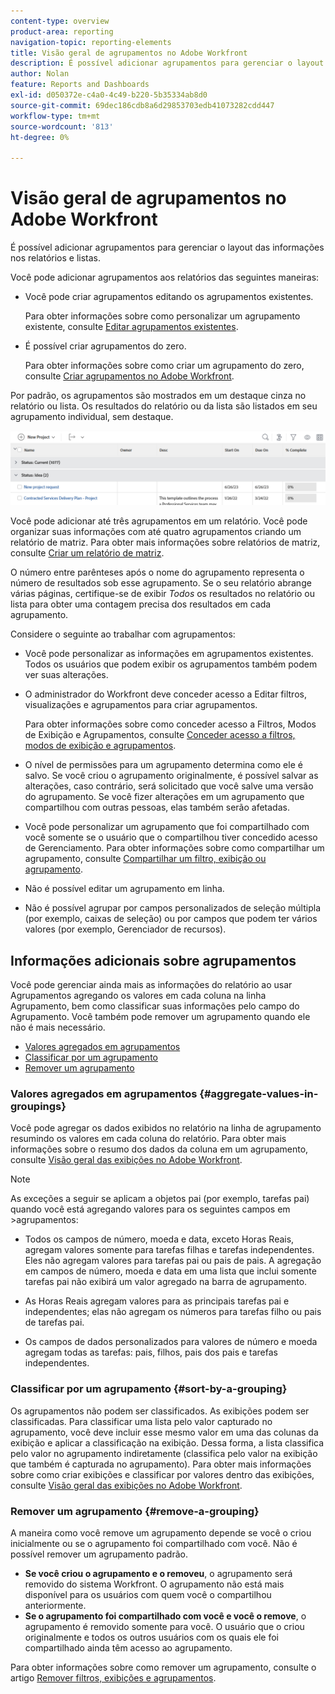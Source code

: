 ```yaml
---
content-type: overview
product-area: reporting
navigation-topic: reporting-elements
title: Visão geral de agrupamentos no Adobe Workfront
description: É possível adicionar agrupamentos para gerenciar o layout das informações nos relatórios e listas.
author: Nolan
feature: Reports and Dashboards
exl-id: d050372e-c4a0-4c49-b220-5b35334ab8d0
source-git-commit: 69dec186cdb8a6d29853703edb41073282cdd447
workflow-type: tm+mt
source-wordcount: '813'
ht-degree: 0%

---
```


# Visão geral de agrupamentos no Adobe Workfront

<!-- Audited: 11/2024 -->

<!--(NOTE: This article was supposed to be replaced by "Groupings overview", but decided to keep this here because this is linked in too many places. "Create groupings" and "Edit existing groupings" have been added also (with videos) to replace portions of the old content here.)-->

É possível adicionar agrupamentos para gerenciar o layout das informações nos relatórios e listas.

Você pode adicionar agrupamentos aos relatórios das seguintes maneiras:

* Você pode criar agrupamentos editando os agrupamentos existentes.

  Para obter informações sobre como personalizar um agrupamento existente, consulte [Editar agrupamentos existentes](../../../reports-and-dashboards/reports/reporting-elements/edit-existing-groupings.md).

* É possível criar agrupamentos do zero.

  Para obter informações sobre como criar um agrupamento do zero, consulte [Criar agrupamentos no Adobe Workfront](../../../reports-and-dashboards/reports/reporting-elements/create-groupings.md).

Por padrão, os agrupamentos são mostrados em um destaque cinza no relatório ou lista. Os resultados do relatório ou da lista são listados em seu agrupamento individual, sem destaque.

![Exemplo de agrupamentos](assets/grouping-example-blue.png)

Você pode adicionar até três agrupamentos em um relatório. Você pode organizar suas informações com até quatro agrupamentos criando um relatório de matriz. Para obter mais informações sobre relatórios de matriz, consulte [Criar um relatório de matriz](../../../reports-and-dashboards/reports/creating-and-managing-reports/create-matrix-report.md).

O número entre parênteses após o nome do agrupamento representa o número de resultados sob esse agrupamento. Se o seu relatório abrange várias páginas, certifique-se de exibir *Todos* os resultados no relatório ou lista para obter uma contagem precisa dos resultados em cada agrupamento.

Considere o seguinte ao trabalhar com agrupamentos:

* Você pode personalizar as informações em agrupamentos existentes. Todos os usuários que podem exibir os agrupamentos também podem ver suas alterações.
* O administrador do Workfront deve conceder acesso a Editar filtros, visualizações e agrupamentos para criar agrupamentos.

  Para obter informações sobre como conceder acesso a Filtros, Modos de Exibição e Agrupamentos, consulte [Conceder acesso a filtros, modos de exibição e agrupamentos](../../../administration-and-setup/add-users/configure-and-grant-access/grant-access-fvg.md).

* O nível de permissões para um agrupamento determina como ele é salvo. Se você criou o agrupamento originalmente, é possível salvar as alterações, caso contrário, será solicitado que você salve uma versão do agrupamento. Se você fizer alterações em um agrupamento que compartilhou com outras pessoas, elas também serão afetadas.
* Você pode personalizar um agrupamento que foi compartilhado com você somente se o usuário que o compartilhou tiver concedido acesso de Gerenciamento. Para obter informações sobre como compartilhar um agrupamento, consulte [Compartilhar um filtro, exibição ou agrupamento](../../../reports-and-dashboards/reports/reporting-elements/share-filter-view-grouping.md).
* Não é possível editar um agrupamento em linha.
* Não é possível agrupar por campos personalizados de seleção múltipla (por exemplo, caixas de seleção) ou por campos que podem ter vários valores (por exemplo, Gerenciador de recursos).

## Informações adicionais sobre agrupamentos

Você pode gerenciar ainda mais as informações do relatório ao usar Agrupamentos agregando os valores em cada coluna na linha Agrupamento, bem como classificar suas informações pelo campo do Agrupamento. Você também pode remover um agrupamento quando ele não é mais necessário.

* [Valores agregados em agrupamentos](#aggregate-values-in-groupings)
* [Classificar por um agrupamento](#sort-by-a-grouping)
* [Remover um agrupamento](#remove-a-grouping)

### Valores agregados em agrupamentos {#aggregate-values-in-groupings}

Você pode agregar os dados exibidos no relatório na linha de agrupamento resumindo os valores em cada coluna do relatório. Para obter mais informações sobre o resumo dos dados da coluna em um agrupamento, consulte [Visão geral das exibições no Adobe Workfront](../../../reports-and-dashboards/reports/reporting-elements/views-overview.md).


>[!NOTE]
>
>As exceções a seguir se aplicam a objetos pai (por exemplo, tarefas pai) quando você está agregando valores para os seguintes campos em >agrupamentos:
>
>* Todos os campos de número, moeda e data, exceto Horas Reais, agregam valores somente para tarefas filhas e tarefas independentes. Eles não agregam valores para tarefas pai ou pais de pais. A agregação em campos de número, moeda e data em uma lista que inclui somente tarefas pai não exibirá um valor agregado na barra de agrupamento.
>
>* As Horas Reais agregam valores para as principais tarefas pai e independentes; elas não agregam os números para tarefas filho ou pais de tarefas pai. <!--Examples of Actual hours include Planned/Actual Labor Cost, Planned/Actual Expense Cost, Planned/Actual Cost, and Planned Hours.-->
>
>* Os campos de dados personalizados para valores de número e moeda agregam todas as tarefas: pais, filhos, pais dos pais e tarefas independentes.


### Classificar por um agrupamento {#sort-by-a-grouping}

Os agrupamentos não podem ser classificados. As exibições podem ser classificadas. Para classificar uma lista pelo valor capturado no agrupamento, você deve incluir esse mesmo valor em uma das colunas da exibição e aplicar a classificação na exibição. Dessa forma, a lista classifica pelo valor no agrupamento indiretamente (classifica pelo valor na exibição que também é capturada no agrupamento). Para obter mais informações sobre como criar exibições e classificar por valores dentro das exibições, consulte [Visão geral das exibições no Adobe Workfront](../../../reports-and-dashboards/reports/reporting-elements/views-overview.md).

### Remover um agrupamento {#remove-a-grouping}

A maneira como você remove um agrupamento depende se você o criou inicialmente ou se o agrupamento foi compartilhado com você. Não é possível remover um agrupamento padrão.

* **Se você criou o agrupamento e o removeu**, o agrupamento será removido do sistema Workfront. O agrupamento não está mais disponível para os usuários com quem você o compartilhou anteriormente.
* **Se o agrupamento foi compartilhado com você e você o remove**, o agrupamento é removido somente para você. O usuário que o criou originalmente e todos os outros usuários com os quais ele foi compartilhado ainda têm acesso ao agrupamento.

Para obter informações sobre como remover um agrupamento, consulte o artigo [Remover filtros, exibições e agrupamentos](../../../reports-and-dashboards/reports/reporting-elements/remove-filters-views-groupings.md).


<!--Original note

The following exceptions apply for parent objects (for example, parent tasks) when you are aggregating values for the following fields in groupings:
All the number and currency fields except Actual Hours (for example, Planned/ Actual Labor Cost, Planned/ Actual Expense Cost, Planned/ Actual Cost, Planned Hours) aggregate only the values for the children tasks, and standalone tasks. They do not aggregate the values for the parent tasks or parents of parents.
Actual Hours aggregate the values for the main parent and the standalone tasks; they do not aggregate the numbers for the parents of parent tasks or the children tasks.
Custom data fields for number and currency values aggregate all tasks: parents, children, parents of parents, and standalone tasks.

-->